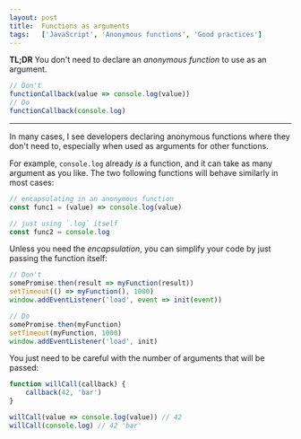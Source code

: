 ```yaml
---
layout: post
title:  Functions as arguments
tags:   ['JavaScript', 'Anonymous functions', 'Good practices']
---
```


**TL;DR** You don't need to declare an *anonymous function* to use as an argument.
``` javascript
// Don't
functionCallback(value => console.log(value))
// Do
functionCallback(console.log)
```

<hr>

In many cases, I see developers declaring anonymous functions where they don't need to, especially when used as arguments for other functions. 

For example, `console.log` already *is* a function, and it can take as many argument as you like. The two following functions will behave similarly in most cases:
```javascript
// encapsulating in an anonymous function
const func1 = (value) => console.log(value)

// just using `.log` itself
const func2 = console.log
```

Unless you need the *encapsulation*, you can simplify your code by just passing the function itself:

```javascript
// Don't
somePromise.then(result => myFunction(result))
setTimeout(() => myFunction(), 1000)
window.addEventListener('load', event => init(event))

// Do
somePromise.then(myFunction)
setTimeout(myFunction, 1000)
window.addEventListener('load', init)
```

You just need to be careful with the number of arguments that will be passed:

```javascript
function willCall(callback) {
    callback(42, 'bar')
}

willCall(value => console.log(value)) // 42
willCall(console.log) // 42 'bar'
```